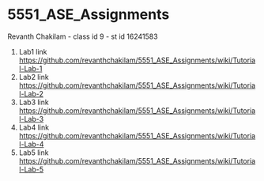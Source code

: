 # 5551_ASE_Assignments
Revanth Chakilam - class id 9 - st id 16241583



1. Lab1 link https://github.com/revanthchakilam/5551_ASE_Assignments/wiki/Tutorial-Lab-1
2. Lab2 link https://github.com/revanthchakilam/5551_ASE_Assignments/wiki/Tutorial-Lab-2
3. Lab3 link https://github.com/revanthchakilam/5551_ASE_Assignments/wiki/Tutorial-Lab-3
4. Lab4 link https://github.com/revanthchakilam/5551_ASE_Assignments/wiki/Tutorial-Lab-4
5. Lab5 link https://github.com/revanthchakilam/5551_ASE_Assignments/wiki/Tutorial-Lab-5
